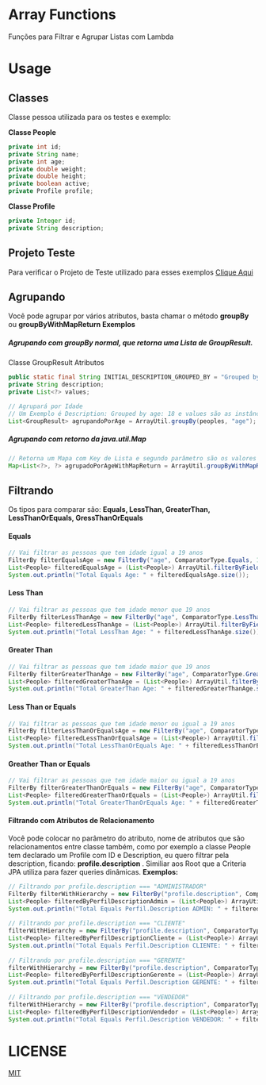 # Array Functions 
Funções para Filtrar e Agrupar Listas com Lambda

# Usage

## Classes
Classe pessoa utilizada para os testes e exemplo:

<b> Classe People </b>
```java
private int id;
private String name;
private int age;
private double weight;
private double height;
private boolean active;
private Profile profile;
```

<b> Classe Profile </b>
```java
private Integer id;
private String description;
```

## Projeto Teste
Para verificar o Projeto de Teste utilizado para esses exemplos [Clique Aqui](www.google.com)

## Agrupando
Você pode agrupar por vários atributos, basta chamar o método <b> groupBy </b> ou <b> groupByWithMapReturn </b>
<b> Exemplos </b>

##### Agrupando com groupBy normal, que retorna uma Lista de GroupResult.
Classe GroupResult Atributos
```java
public static final String INITIAL_DESCRIPTION_GROUPED_BY = "Grouped by ";
private String description;
private List<?> values;
```

```java
// Agrupará por Idade
// Um Exemplo é Description: Grouped by age: 18 e values são as instâncias que tem a idade igual a 18.
List<GroupResult> agrupandoPorAge = ArrayUtil.groupBy(peoples, "age");
```

##### Agrupando com retorno da java.util.Map
```java
// Retorna um Mapa com Key de Lista e segundo parâmetro são os valores (instâncias com os valores daquele current agrupamento)
Map<List<?>, ?> agrupadoPorAgeWithMapReturn = ArrayUtil.groupByWithMapReturn(peoples, "age");
```

## Filtrando
Os tipos para comparar são: <b> Equals, LessThan, GreaterThan, LessThanOrEquals, GressThanOrEquals </b>

#### Equals
```java
// Vai filtrar as pessoas que tem idade igual a 19 anos
FilterBy filterEqualsAge = new FilterBy("age", ComparatorType.Equals, 19);
List<People> filteredEqualsAge = (List<People>) ArrayUtil.filterByFields(peoples, filterEqualsAge);
System.out.println("Total Equals Age: " + filteredEqualsAge.size());
```

#### Less Than
```java
// Vai filtrar as pessoas que tem idade menor que 19 anos
FilterBy filterLessThanAge = new FilterBy("age", ComparatorType.LessThan, 19);
List<People> filteredLessThanAge = (List<People>) ArrayUtil.filterByFields(peoples, filterLessThanAge);
System.out.println("Total LessThan Age: " + filteredLessThanAge.size());
```

#### Greater Than
```java
// Vai filtrar as pessoas que tem idade maior que 19 anos
FilterBy filterGreaterThanAge = new FilterBy("age", ComparatorType.GreaterThan, 19);
List<People> filteredGreaterThanAge = (List<People>) ArrayUtil.filterByFields(peoples, filterGreaterThanAge);
System.out.println("Total GreaterThan Age: " + filteredGreaterThanAge.size());
```

#### Less Than or Equals
```java
// Vai filtrar as pessoas que tem idade menor ou igual a 19 anos
FilterBy filterLessThanOrEqualsAge = new FilterBy("age", ComparatorType.LessThanOrEquals, 19);
List<People> filteredLessThanOrEqualsAge = (List<People>) ArrayUtil.filterByFields(peoples, filterLessThanOrEqualsAge);
System.out.println("Total LessThanOrEquals Age: " + filteredLessThanOrEqualsAge.size());
```

#### Greather Than or Equals
```java
// Vai filtrar as pessoas que tem idade maior ou igual a 19 anos
FilterBy filterGreaterThanOrEquals = new FilterBy("age", ComparatorType.GreaterThanOrEquals, 19);
List<People> filteredGreaterThanOrEquals = (List<People>) ArrayUtil.filterByFields(peoples, filterGreaterThanOrEquals);
System.out.println("Total GreaterThanOrEquals Age: " + filteredGreaterThanOrEquals.size());
```

#### Filtrando com Atributos de Relacionamento
Você pode colocar no parâmetro do atributo, nome de atributos que são relacionamentos entre classe também, como por exemplo a classe People tem declarado um Profile com ID e Description, eu quero filtrar pela description, ficando: <b> profile.description </b>. Similiar aos Root que a Criteria JPA utiliza para fazer queries dinâmicas.
<b> Exemplos: </b>
```java
// Filtrando por profile.description === "ADMINISTRADOR"
FilterBy filterWithHierarchy = new FilterBy("profile.description", ComparatorType.Equals, ProfileType.Administrador.toString());
List<People> filteredByPerfilDescriptionAdmin = (List<People>) ArrayUtil.filterByFields(peoples, filterWithHierarchy);
System.out.println("Total Equals Perfil.Description ADMIN: " + filteredByPerfilDescriptionAdmin.size());
			
// Filtrando por profile.description === "CLIENTE"
filterWithHierarchy = new FilterBy("profile.description", ComparatorType.Equals, ProfileType.Cliente.toString());
List<People> filteredByPerfilDescriptionCliente = (List<People>) ArrayUtil.filterByFields(peoples, filterWithHierarchy);
System.out.println("Total Equals Perfil.Description CLIENTE: " + filteredByPerfilDescriptionCliente.size());
		
// Filtrando por profile.description === "GERENTE"
filterWithHierarchy = new FilterBy("profile.description", ComparatorType.Equals, ProfileType.Gerente.toString());
List<People> filteredByPerfilDescriptionGerente = (List<People>) ArrayUtil.filterByFields(peoples, filterWithHierarchy);
System.out.println("Total Equals Perfil.Description GERENTE: " + filteredByPerfilDescriptionGerente.size());
			
// Filtrando por profile.description === "VENDEDOR"
filterWithHierarchy = new FilterBy("profile.description", ComparatorType.Equals, ProfileType.Vendedor.toString());
List<People> filteredByPerfilDescriptionVendedor = (List<People>) ArrayUtil.filterByFields(peoples, filterWithHierarchy);
System.out.println("Total Equals Perfil.Description VENDEDOR: " + filteredByPerfilDescriptionVendedor.size());
```

# LICENSE
[MIT](https://github.com/rafawhitee/array-functions/blob/master/LICENSE.txt)
